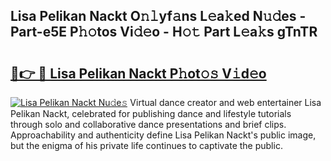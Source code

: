 ## Lisa Pelikan Nackt O𝚗𝚕yf𝚊ns L𝚎a𝚔ed N𝚞𝚍es - Part-e5E P𝚑𝚘tos Vi𝚍𝚎o - H𝚘𝚝 Part L𝚎a𝚔s gTnTR

# <h2><a href="http://kf14zc.oniu.top/?m=Lisa+Pelikan+Nackt">🔗👉 🔴 Lisa Pelikan Nackt P𝚑ot𝚘𝚜 V𝚒d𝚎o</a></h2>

[![Lisa Pelikan Nackt Nu𝚍e𝚜](https://i.imgur.com/0qMVB7G.gif)](http://kf14zc.oniu.top/?m=Lisa+Pelikan+Nackt)
Virtual dance creator and web entertainer Lisa Pelikan Nackt, celebrated for publishing dance and lifestyle tutorials through solo and collaborative dance presentations and brief clips. Approachability and authenticity define Lisa Pelikan Nackt's public image, but the enigma of his private life continues to captivate the public.  
